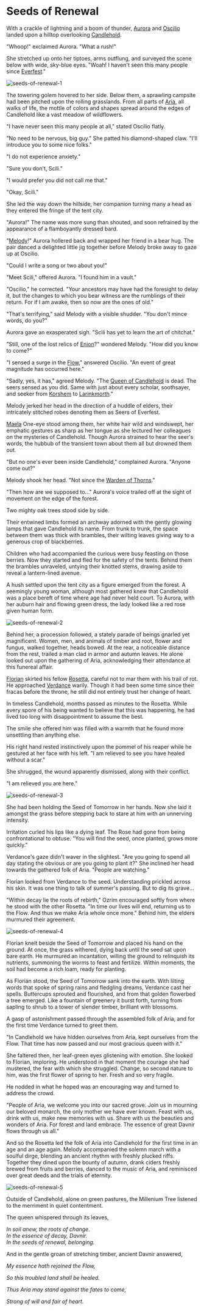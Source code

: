 # Seeds of Renewal

With a crackle of lightning and a boom of thunder, [Aurora](../../heroes-of-rathe/aurora-about.md) and [Oscilio](../../heroes-of-rathe/oscilio-about.md) landed upon a hilltop overlooking [Candlehold](../../continents/rathe/aria/the-land-of-legends.md#candlehold).

"Whoop!" exclaimed Aurora. "What a rush!"

She stretched up onto her tiptoes, arms outflung, and surveyed the scene below with wide, sky-blue eyes. "Woah! I haven't seen this many people since [Everfest](../../continents/rathe/aria/people-of-aria.md#the-everfest-carnival)."

<img src="https://d2hl7maqck52px.cloudfront.net/main-story/16-rosetta/seeds-of-renewal-1.webp" alt="seeds-of-renewal-1" class="center" />

The towering golem hovered to her side. Below them, a sprawling campsite had been pitched upon the rolling grasslands. From all parts of [Aria](../../continents/rathe/aria/aria.md), all walks of life, the mottle of colors and shapes spread around the edges of Candlehold like a vast meadow of wildflowers.

"I have never seen this many people at all," stated Oscilio flatly.

"No need to be nervous, big guy." She patted his diamond-shaped claw. "I'll introduce you to some nice folks."

"I do not experience anxiety."

"Sure you don't, Scili."

"I would prefer you did not call me that."

"Okay, Scili."

She led the way down the hillside, her companion turning many a head as they entered the fringe of the tent city.

"Aurora!" The name was more sung than shouted, and soon refrained by the appearance of a flamboyantly dressed bard.

"[Melody](../../heroes-of-rathe/melody-about.md)!" Aurora hollered back and wrapped her friend in a bear hug. The pair danced a delighted little jig together before Melody broke away to gaze up at Oscilio.

"Could I write a song or two about you!"

"Meet Scili," offered Aurora. "I found him in a vault."

"Oscilio," he corrected. "Your ancestors may have had the foresight to delay it, but the changes to which you bear witness are the rumblings of their return. For if I am awake, then so now are the ones of old."

"That's terrifying," said Melody with a visible shudder. "You don't mince words, do you?"

Aurora gave an exasperated sigh. "Scili has yet to learn the art of chitchat."

"Still, one of the lost relics of [Enion](../../main-story/05-tales-of-aria/wonders-of-the-wayfarer.md)?" wondered Melody. "How did you know to come?"

"I sensed a surge in the [Flow](../../continents/rathe/aria/a-true-sanctuary.md#the-flow)," answered Oscilio. "An event of great magnitude has occurred here."

"Sadly, yes, it has," agreed Melody. "The [Queen of Candlehold](../../continents/rathe/aria/the-land-of-legends.md) is dead. The seers sensed as you did. Same with just about every scholar, soothsayer, and seeker from [Korshem](../../continents/rathe/aria/a-true-sanctuary.md#the-korshem) to [Larinkmorth](../../continents/rathe/aria/a-true-sanctuary.md#larinkmorth)."

Melody jerked her head in the direction of a huddle of elders, their intricately stitched robes denoting them as Seers of Everfest.

[Maela](../../continents/rathe/aria/people-of-aria.md) One-eye stood among them, her white hair wild and windswept, her emphatic gestures as sharp as her tongue as she lectured her colleagues on the mysteries of Candlehold. Though Aurora strained to hear the seer's words, the hubbub of the transient town about them all but drowned them out.

"But no one's ever been inside Candlehold," complained Aurora. "Anyone come out?"

Melody shook her head. "Not since the [Warden of Thorns](../../heroes-of-rathe/briar-about.md)."

"Then how are we supposed to..." Aurora's voice trailed off at the sight of movement on the edge of the forest.

Two mighty oak trees stood side by side.

Their entwined limbs formed an archway adorned with the gently glowing lamps that gave Candlehold its name. From trunk to trunk, the space between them was thick with brambles, their wilting leaves giving way to a generous crop of blackberries.

Children who had accompanied the curious were busy feasting on those berries. Now they started and fled for the safety of the tents. Behind them the brambles unraveled, untying their knotted stems, drawing aside to reveal a lantern-lined avenue.

A hush settled upon the tent city as a figure emerged from the forest. A seemingly young woman, although most gathered knew that Candlehold was a place bereft of time where age had never held court. To Aurora, with her auburn hair and flowing green dress, the lady looked like a red rose given human form.

<img src="https://d2hl7maqck52px.cloudfront.net/main-story/16-rosetta/seeds-of-renewal-2.webp" alt="seeds-of-renewal-2" class="center" />

Behind her, a procession followed, a stately parade of beings gnarled yet magnificent. Women, men, and animals of timber and root, flower and fungus, walked together, heads bowed. At the rear, a noticeable distance from the rest, trailed a man clad in armor and autumn leaves. He alone looked out upon the gathering of Aria, acknowledging their attendance at this funereal affair.

[Florian](../../heroes-of-rathe/florian-about.md) skirted his fellow [Rosetta](../../main-story/05-tales-of-aria/amongst-the-brambles.md), careful not to mar them with his trail of rot. He approached [Verdance](../../heroes-of-rathe/verdance-about.md) warily. Though it had been some time since their fracas before the throne, he still did not entirely trust her change of heart.

In timeless Candlehold, months passed as minutes to the Rosetta. While every spore of his being wanted to believe that this was happening, he had lived too long with disappointment to assume the best.

The smile she offered him was filled with a warmth that he found more unsettling than anything else.

His right hand rested instinctively upon the pommel of his reaper while he gestured at her face with his left. "I am relieved to see you have healed without a scar."

She shrugged, the wound apparently dismissed, along with their conflict.

"I am relieved you are here."

<img src="https://d2hl7maqck52px.cloudfront.net/main-story/16-rosetta/seeds-of-renewal-3.webp" alt="seeds-of-renewal-3" class="center" />

She had been holding the Seed of Tomorrow in her hands. Now she laid it amongst the grass before stepping back to stare at him with an unnerving intensity.

Irritation curled his lips like a dying leaf. The Rose had gone from being confrontational to obtuse. "You will find the seed, once planted, grows more quickly."

Verdance's gaze didn't waver in the slightest. "Are you going to spend all day stating the obvious or are you going to plant it?" She inclined her head towards the gathered folk of Aria. "People are watching."

Florian looked from Verdance to the seed. Understanding prickled across his skin. It was one thing to talk of summer's passing. But to dig its grave...

"Within decay lie the roots of rebirth," Ozrim encouraged softly from where he stood with the other Rosetta. "In time our lives will end, returning us to the Flow. And thus we make Aria whole once more." Behind him, the elders murmured their agreement.

<img src="https://d2hl7maqck52px.cloudfront.net/main-story/16-rosetta/seeds-of-renewal-4.webp" alt="seeds-of-renewal-4" class="center" />

Florian knelt beside the Seed of Tomorrow and placed his hand on the ground. At once, the grass withered, dying back until the seed sat upon bare earth. He murmured an incantation, willing the ground to relinquish its nutrients, summoning the worms to feast and fertilize. Within moments, the soil had become a rich loam, ready for planting.

As Florian stood, the Seed of Tomorrow sank into the earth. With lilting words that spoke of spring rains and fledgling dreams, Verdance cast her spells. Buttercups sprouted and flourished, and from that golden flowerbed a tree emerged. Like a fountain of greenery it burst forth, turning from sapling to shrub to a tower of slender timber, brilliant with blossoms.

A gasp of astonishment passed through the assembled folk of Aria, and for the first time Verdance turned to greet them.

"In Candlehold we have hidden ourselves from Aria, kept ourselves from the Flow. That time has now passed and our most gracious queen with it."

She faltered then, her leaf-green eyes glistening with emotion. She looked to Florian, imploring. He understood in that moment the courage she had mustered, the fear with which she struggled. Change, so second nature to him, was the first flower of spring to her. Fresh and so very fragile.

He nodded in what he hoped was an encouraging way and turned to address the crowd.

"People of Aria, we welcome you into our sacred grove. Join us in mourning our beloved monarch, the only mother we have ever known. Feast with us, drink with us, make new memories with us. Share with us the beauties and wonders of Aria. For forest and land embrace. The essence of great Davnir flows through us all."

And so the Rosetta led the folk of Aria into Candlehold for the first time in an age and an age again. Melody accompanied the solemn march with a soulful dirge, blending an ancient rhythm with freshly plucked riffs. Together they dined upon the bounty of autumn, drank ciders freshly brewed from fruits and berries, danced to the music of Aria, and reminisced over great deeds and the trials of eternity.

<img src="https://d2hl7maqck52px.cloudfront.net/main-story/16-rosetta/seeds-of-renewal-5.webp" alt="seeds-of-renewal-5" class="center" />

Outside of Candlehold, alone on green pastures, the Millenium Tree listened to the merriment in quiet contentment.

The queen whispered through its leaves,

_In soil anew, the roots of change._<br>
_In the essence of decay, Davnir._<br>
_In the seeds of renewal, belonging._

And in the gentle groan of stretching timber, ancient Davnir answered,

_My essence hath rejoined the Flow,_

_So this troubled land shall be healed._

_Thus Aria may stand against the fates to come,_

_Strong of will and fair of heart._

